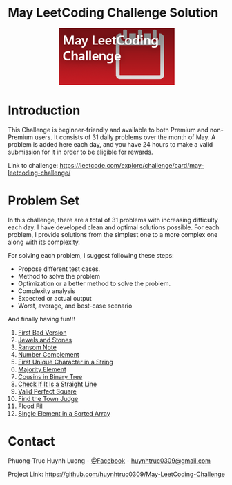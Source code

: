 # May LeetCoding Challenge Solution
<div style="text-align:center"><img src="https://github.com/huynhtruc0309/May-LeetCoding-Challenge/blob/master/images/logo.png" /></div>

# Introduction
This Challenge is beginner-friendly and available to both Premium and non-Premium users. It consists of 31 daily problems over the month of May. A problem is added here each day, and you have 24 hours to make a valid submission for it in order to be eligible for rewards.

Link to challenge: https://leetcode.com/explore/challenge/card/may-leetcoding-challenge/
# Problem Set
In this challenge, there are a total of 31 problems with increasing difficulty each day. I have developed clean and optimal solutions possible. For each problem, I provide solutions from the simplest one to a more complex one along with its complexity. 

For solving each problem, I suggest following these steps:
* Propose different test cases.
* Method to solve the problem
* Optimization or a better method to solve the problem.
* Complexity analysis
* Expected or actual output
* Worst, average, and best-case scenario

And finally having fun!!!

1. [First Bad Version](https://github.com/huynhtruc0309/May-LeetCoding-Challenge/blob/master/Week%201%20May%201st%20to%20May%207th/firstBadVersion.cpp)
2. [Jewels and Stones](https://github.com/huynhtruc0309/May-LeetCoding-Challenge/blob/master/Week%201%20May%201st%20to%20May%207th/jewelsAndStones.cpp)
3. [Ransom Note](https://github.com/huynhtruc0309/30-Days-Leetcoding-Challenge-Solutions/blob/master/Week%201%20April%201st%20to%20April%207th/singleNumber.cpp)
4. [Number Complement](https://github.com/huynhtruc0309/May-LeetCoding-Challenge/blob/master/Week%201%20May%201st%20to%20May%207th/numberComplement.cpp)
5. [First Unique Character in a String](https://github.com/huynhtruc0309/May-LeetCoding-Challenge/blob/master/Week%201%20May%201st%20to%20May%207th/firstUniqueCharacterInAString.cpp)
6. [Majority Element](https://github.com/huynhtruc0309/May-LeetCoding-Challenge/blob/master/Week%201%20May%201st%20to%20May%207th/majorityElement.cpp)
7. [Cousins in Binary Tree](https://github.com/huynhtruc0309/May-LeetCoding-Challenge/blob/master/Week%201%20May%201st%20to%20May%207th/cousinsInBinaryTree.cpp)
8. [Check If It Is a Straight Line](https://github.com/huynhtruc0309/May-LeetCoding-Challenge/blob/master/Week%202%20May%208th%20May%2014th/checkIfItIsAStraightLine.cpp)
9. [Valid Perfect Square](https://github.com/huynhtruc0309/May-LeetCoding-Challenge/blob/master/Week%202%20May%208th%20May%2014th/validPerfectSquare.cpp)
10. [Find the Town Judge](https://github.com/huynhtruc0309/May-LeetCoding-Challenge/blob/master/Week%202%20May%208th%20May%2014th/findTheTownJudge.cpp)
11. [Flood Fill](https://github.com/huynhtruc0309/May-LeetCoding-Challenge/blob/master/Week%202%20May%208th%20May%2014th/floodFill.cpp)
12. [Single Element in a Sorted Array](https://github.com/huynhtruc0309/May-LeetCoding-Challenge/blob/master/Week%202%20May%208th%20May%2014th/singleElementInASortedArray.cpp)
# Contact
Phuong-Truc Huynh Luong - [@Facebook](https://www.facebook.com/hlptruc) - huynhtruc0309@gmail.com

Project Link: https://github.com/huynhtruc0309/May-LeetCoding-Challenge
